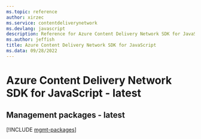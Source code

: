 ```yaml
---
ms.topic: reference
author: xirzec
ms.service: contentdeliverynetwork
ms.devlang: javascript
description: Reference for Azure Content Delivery Network SDK for JavaScript
ms.author: jeffish
title: Azure Content Delivery Network SDK for JavaScript
ms.data: 09/28/2022
---
```

# Azure Content Delivery Network SDK for JavaScript - latest

## Management packages - latest
[!INCLUDE [mgmt-packages](content-delivery-network-mgmt-index.md)]